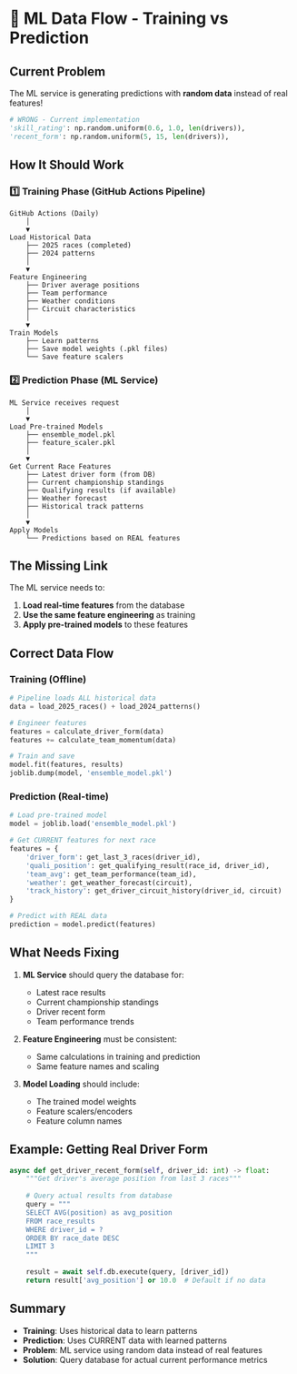 # 🔄 ML Data Flow - Training vs Prediction

## Current Problem
The ML service is generating predictions with **random data** instead of real features!

```python
# WRONG - Current implementation
'skill_rating': np.random.uniform(0.6, 1.0, len(drivers)),
'recent_form': np.random.uniform(5, 15, len(drivers)),
```

## How It Should Work

### 1️⃣ Training Phase (GitHub Actions Pipeline)

```
GitHub Actions (Daily)
    │
    ▼
Load Historical Data
    ├── 2025 races (completed)
    ├── 2024 patterns
    │
    ▼
Feature Engineering
    ├── Driver average positions
    ├── Team performance
    ├── Weather conditions
    ├── Circuit characteristics
    │
    ▼
Train Models
    ├── Learn patterns
    ├── Save model weights (.pkl files)
    └── Save feature scalers
```

### 2️⃣ Prediction Phase (ML Service)

```
ML Service receives request
    │
    ▼
Load Pre-trained Models
    ├── ensemble_model.pkl
    ├── feature_scaler.pkl
    │
    ▼
Get Current Race Features
    ├── Latest driver form (from DB)
    ├── Current championship standings
    ├── Qualifying results (if available)
    ├── Weather forecast
    ├── Historical track patterns
    │
    ▼
Apply Models
    └── Predictions based on REAL features
```

## The Missing Link

The ML service needs to:

1. **Load real-time features** from the database
2. **Use the same feature engineering** as training
3. **Apply pre-trained models** to these features

## Correct Data Flow

### Training (Offline)
```python
# Pipeline loads ALL historical data
data = load_2025_races() + load_2024_patterns()

# Engineer features
features = calculate_driver_form(data)
features += calculate_team_momentum(data)

# Train and save
model.fit(features, results)
joblib.dump(model, 'ensemble_model.pkl')
```

### Prediction (Real-time)
```python
# Load pre-trained model
model = joblib.load('ensemble_model.pkl')

# Get CURRENT features for next race
features = {
    'driver_form': get_last_3_races(driver_id),
    'quali_position': get_qualifying_result(race_id, driver_id),
    'team_avg': get_team_performance(team_id),
    'weather': get_weather_forecast(circuit),
    'track_history': get_driver_circuit_history(driver_id, circuit)
}

# Predict with REAL data
prediction = model.predict(features)
```

## What Needs Fixing

1. **ML Service** should query the database for:
   - Latest race results
   - Current championship standings
   - Driver recent form
   - Team performance trends

2. **Feature Engineering** must be consistent:
   - Same calculations in training and prediction
   - Same feature names and scaling

3. **Model Loading** should include:
   - The trained model weights
   - Feature scalers/encoders
   - Feature column names

## Example: Getting Real Driver Form

```python
async def get_driver_recent_form(self, driver_id: int) -> float:
    """Get driver's average position from last 3 races"""
    
    # Query actual results from database
    query = """
    SELECT AVG(position) as avg_position
    FROM race_results
    WHERE driver_id = ?
    ORDER BY race_date DESC
    LIMIT 3
    """
    
    result = await self.db.execute(query, [driver_id])
    return result['avg_position'] or 10.0  # Default if no data
```

## Summary

- **Training**: Uses historical data to learn patterns
- **Prediction**: Uses CURRENT data with learned patterns
- **Problem**: ML service using random data instead of real features
- **Solution**: Query database for actual current performance metrics